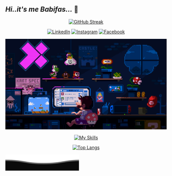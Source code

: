 ## *Hi..it's me Babifas...* 👋  

<div align="center"> 
  
[![GitHub Streak](https://streak-stats.demolab.com/?user=Babifas&theme=chartreuse-dark)](https://git.io/streak-stats)
</div>
<div align="center">  
  
  [![LinkedIn](https://img.shields.io/badge/-LinkedIn-blue?style=flat-square&logo=linkedin&logoColor=white&link=https://www.linkedin.com/in/babifas-p)](https://www.linkedin.com/in/babifas-p)
  [![Instagram](https://img.shields.io/badge/-Instagram-E4405F?style=flat-square&logo=instagram&logoColor=white&link=https://www.instagram.com/babifas_/)](https://www.instagram.com/babifas_/)
  [![Facebook](https://img.shields.io/badge/-Facebook-1877F2?style=flat-square&logo=facebook&logoColor=white)]()

</div>


![Cool GIF](https://github.com/rock-32/rock-32/raw/main/AutoPlay.gif)



<div align="center">
  
  [![My Skills](https://skillicons.dev/icons?i=dotnet,cs,react,redux,js,html,css,bootstrap)](https://www.microsoft.com/en-in/download/details.aspx?id=30653)
  
</div>
<div align="center">
  
  [![Top Langs](https://github-readme-stats.vercel.app/api/top-langs/?username=Babifas&layout=compact&theme=vision-friendly-dark)](https://github.com/anuraghazra/github-readme-stats)
  
</div>


   ![Footer](https://github.com/rock-32/rock-32/raw/main/footer.svg)


<!--
**Babifas/Babifas** is a ✨ _special_ ✨ repository because its README.md (this file) appears on your GitHub profile.
Here are some ideas to get you started:
- 🔭 I’m currently working on ...
- 🌱 I’m currently learning ...
- 👯 I’m looking to collaborate on ...
- 🤔 I’m looking for help with ...
- 💬 Ask me about ...
- 📫 How to reach me: ...
- 😄 Pronouns: ...
- ⚡️ Fun fact: ...
-->
